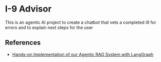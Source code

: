 # I-9 Advisor
This is an agentic AI project to create a chatbot that vets a completed i9 for errors and to explain next steps for the user



## References

- [Hands-on Implementation of our Agentic RAG System with LangGraph](https://www.analyticsvidhya.com/blog/2024/07/building-agentic-rag-systems-with-langgraph/)